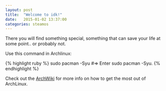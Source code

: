 ```yaml
---
layout: post
title:  "Welcome to idk!"
date:   2015-01-02 13:37:00
categories: steamos
---
```


There you will find something special, something that can save your life at some point.. or probably not.

Use this command in Archlinux:

{% highlight ruby %}
sudo pacman -Syu
#=> Enter sudo pacman -Syu.
{% endhighlight %}

Check out the [ArchWiki][Arch] for more info on how to get the most out of ArchLinux.

[Arch]:    https://wiki.archlinux.org/
